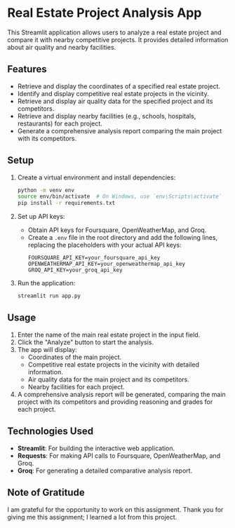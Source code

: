 # Real Estate Project Analysis App

This Streamlit application allows users to analyze a real estate project and compare it with nearby competitive projects. It provides detailed information about air quality and nearby facilities.

## Features

- Retrieve and display the coordinates of a specified real estate project.
- Identify and display competitive real estate projects in the vicinity.
- Retrieve and display air quality data for the specified project and its competitors.
- Retrieve and display nearby facilities (e.g., schools, hospitals, restaurants) for each project.
- Generate a comprehensive analysis report comparing the main project with its competitors.

## Setup

1. Create a virtual environment and install dependencies:
    ```bash
    python -m venv env
    source env/bin/activate  # On Windows, use `env\Scripts\activate`
    pip install -r requirements.txt
    ```

2. Set up API keys:
    - Obtain API keys for Foursquare, OpenWeatherMap, and Groq.
    - Create a `.env` file in the root directory and add the following lines, replacing the placeholders with your actual API keys:
      ```
      FOURSQUARE_API_KEY=your_foursquare_api_key
      OPENWEATHERMAP_API_KEY=your_openweathermap_api_key
      GROQ_API_KEY=your_groq_api_key
      ```

3. Run the application:
    ```bash
    streamlit run app.py
    ```

## Usage

1. Enter the name of the main real estate project in the input field.
2. Click the "Analyze" button to start the analysis.
3. The app will display:
    - Coordinates of the main project.
    - Competitive real estate projects in the vicinity with detailed information.
    - Air quality data for the main project and its competitors.
    - Nearby facilities for each project.
4. A comprehensive analysis report will be generated, comparing the main project with its competitors and providing reasoning and grades for each project.



## Technologies Used

- **Streamlit**: For building the interactive web application.
- **Requests**: For making API calls to Foursquare, OpenWeatherMap, and Groq.
- **Groq**: For generating a detailed comparative analysis report.

## Note of Gratitude

I am grateful for the opportunity to work on this assignment. Thank you for giving me this assignment; I learned a lot from this project.
